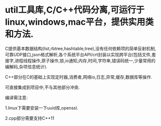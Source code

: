 # util工具库,C/C++代码分离,可运行于linux,windows,mac平台，提供实用类和方法.

C提供基本数据结构(list,rbtree,hashtable,tree),没有任何依赖项的简单反射机制,可靠UDP接口,json格式解析,各个系统平台API/crt封装以实现跨平台(包括文件,套接字,进程线程操作,原子操作,锁,io通知,内存,时间,字符串,错误码统一,少量常用的编解码,杂项信息统计).

C++部分在C的基础上实现定时器,消费者,网络io,日志,异常,缓存,数据库等操作.

可直接集成到项目中,不与其他部分冲突.

编译需注意:

1.linux下需要安装一下uuid库,openssl.

2.cpp部分需要支持C++11
